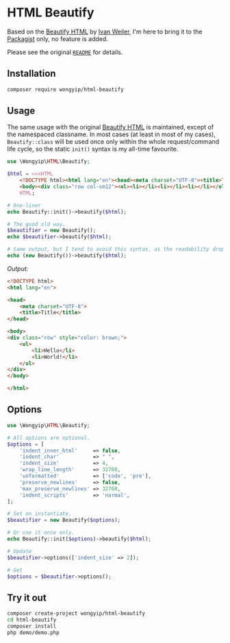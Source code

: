 # HTML Beautify

Based on the [Beautify HTML](https://github.com/ivanweiler/beautify-html) by [Ivan Weiler](https://github.com/ivanweiler), I'm here to bring it to the [Packagist](https://packagist.org/) only, no feature is added.

Please see the original [`README`](README.org.md) for details.

## Installation
```sh
composer require wongyip/html-beautify
```

## Usage
The same usage with the original [Beautify HTML](https://github.com/ivanweiler/beautify-html)
is maintained, except of the namespaced classname. In most cases (at least in most of my cases),
`Beautify::class` will be used once only within the whole request/command life cycle, so the
static `init()` syntax is my all-time favourite.

```php
use \Wongyip\HTML\Beautify;

$html = <<<HTML
    <!DOCTYPE html><html lang="en"><head><meta charset="UTF-8"><title>Title</title></head>
    <body><div class="row col-sm12"><ol><li></li><li></li><li></li></ol></div></body></html>
    HTML;

# One-liner
echo Beautify::init()->beautify($html);

# The good old way.
$beautifier = new Beautify();
echo $beautifier->beautify($html);

# Same output, but I tend to avoid this syntax, as the readability drops when arguments added. 
echo (new Beautify())->beautify($html);

```
_Output:_
```html
<!DOCTYPE html>
<html lang="en">

<head>
    <meta charset="UTF-8">
    <title>Title</title>
</head>

<body>
<div class="row" style="color: brown;">
    <ul>
        <li>Hello</li>
        <li>World!</li>
    </ul>
</div>
</body>

</html>
```

## Options
```php
use \Wongyip\HTML\Beautify;

# All options are optional.
$options = [
    'indent_inner_html'     => false,
    'indent_char'           => " ",
    'indent_size'           => 4,
    'wrap_line_length'      => 32768,
    'unformatted'           => ['code', 'pre'],
    'preserve_newlines'     => false,
    'max_preserve_newlines' => 32768,
    'indent_scripts'        => 'normal',
];

# Set on instantiate.
$beautifier = new Beautify($options);

# Or use it once only.
echo Beautify::init($options)->beautify($html);

# Update
$beautifier->options(['indent_size' => 2]);

# Get
$options = $beautifier->options();
```

## Try it out
```bash
composer create-project wongyip/html-beautify
cd html-beautify
composer install
php demo/demo.php
```